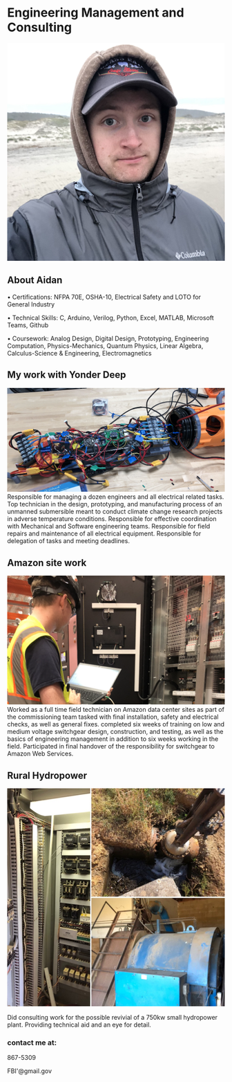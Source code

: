 # Engineering Management and Consulting
 
![profile](/images/profile.jpeg)

## About Aidan
• Certifications: NFPA 70E, OSHA-10, Electrical Safety and LOTO for General Industry

• Technical Skills: C, Arduino, Verilog, Python, Excel, MATLAB, Microsoft Teams, Github

• Coursework: Analog Design, Digital Design, Prototyping, Engineering Computation,          Physics-Mechanics, Quantum Physics, Linear Algebra, Calculus-Science & Engineering, Electromagnetics


## My work with Yonder Deep
![yonderdeep1](/images/yonderdeep-1.jpeg)
Responsible for managing a dozen engineers and all electrical related tasks. Top technician in the design, prototyping, and manufacturing process of an unmanned submersible meant to conduct climate change research projects in adverse temperature conditions. Responsible for effective coordination with Mechanical and Software engineering teams. Responsible for field repairs and maintenance of all electrical equipment. Responsible for delegation of tasks and meeting deadlines.


## Amazon site work
![IEM1](/images/IEM1.jpeg)
Worked as a full time field technician on Amazon data center sites as part of the commissioning team tasked with final installation, safety and electrical checks, as well as general fixes.  completed six weeks of training on low and medium voltage switchgear design, construction, and testing, as well as the basics of engineering management in addition to six weeks working in the field. Participated in final handover of the responsibility for switchgear to Amazon Web Services. 

## Rural Hydropower
![hydro](/images/hydro.jpeg)

Did consulting work for the possible revivial of a 750kw small hydropower plant. Providing technical aid and an eye for detail.


### contact me at:
867-5309

FBI'@gmail.gov
